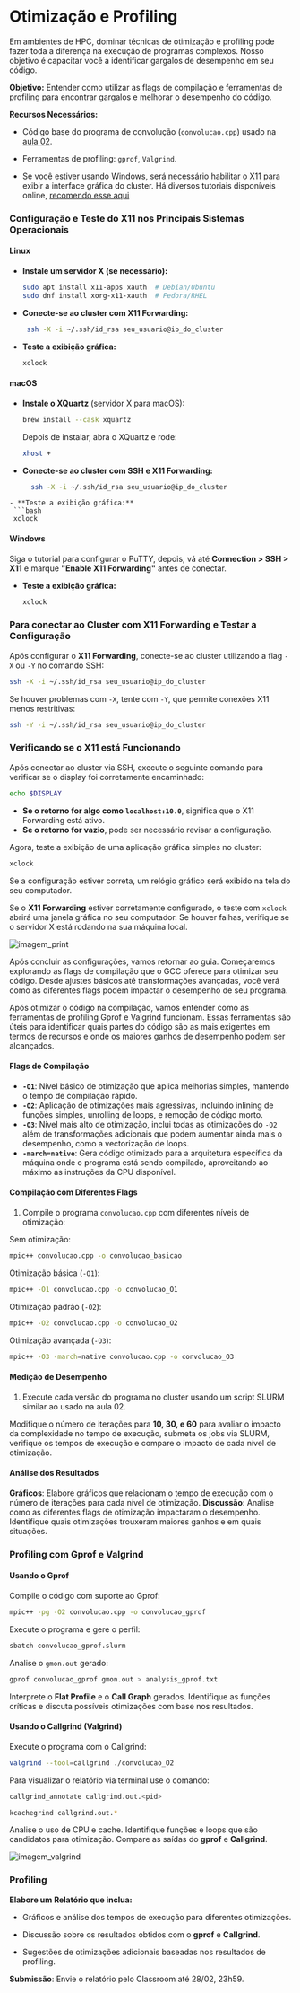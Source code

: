 # Otimização e Profiling 
Em ambientes de HPC, dominar técnicas de otimização e profiling pode fazer toda a diferença na execução de programas complexos. Nosso objetivo é capacitar você a identificar gargalos de desempenho em seu código. 

**Objetivo:** Entender como utilizar as flags de compilação e ferramentas de profiling para encontrar gargalos e melhorar o desempenho do código.

**Recursos Necessários:**

- Código base do programa de convolução (`convolucao.cpp`) usado na [aula 02](../02-slurm/index.md).

- Ferramentas de profiling: `gprof`, `Valgrind`.
  
- Se você estiver usando Windows, será necessário habilitar o X11 para exibir a interface gráfica do cluster. Há diversos tutoriais disponíveis online, [recomendo esse aqui](https://www.ibm.com/support/pages/system/files/inline-files/Using%20Putty%20with%20Xming%20X11%20Forwarding%20from%20Windows%20to%20display%20a%20remote%20IBM%20MQ%20Explorer%20in%20Linux.pdf) 



### Configuração e Teste do X11 nos Principais Sistemas Operacionais

#### Linux
- **Instale um servidor X (se necessário):**
  ```bash
  sudo apt install x11-apps xauth  # Debian/Ubuntu
  sudo dnf install xorg-x11-xauth  # Fedora/RHEL
  ```
- **Conecte-se ao cluster com X11 Forwarding:**
  ```bash
   ssh -X -i ~/.ssh/id_rsa seu_usuario@ip_do_cluster
  ```
- **Teste a exibição gráfica:**
  ```bash
  xclock
  ```

#### macOS
- **Instale o XQuartz** (servidor X para macOS):
  ```bash
  brew install --cask xquartz
  ```
  Depois de instalar, abra o XQuartz e rode:
  ```bash
  xhost +
  ```
- **Conecte-se ao cluster com SSH e X11 Forwarding:**
  ```bash
    ssh -X -i ~/.ssh/id_rsa seu_usuario@ip_do_cluster
 ```
- **Teste a exibição gráfica:**
  ```bash
  xclock
  ```

#### **Windows**

Siga o tutorial para configurar o PuTTY, depois, vá até **Connection > SSH > X11** e marque **"Enable X11 Forwarding"** antes de conectar.

- **Teste a exibição gráfica:**
  ```bash
  xclock
  ```

### Para conectar ao Cluster com X11 Forwarding e Testar a Configuração

Após configurar o **X11 Forwarding**, conecte-se ao cluster utilizando a flag `-X` ou `-Y` no comando SSH:

```bash
ssh -X -i ~/.ssh/id_rsa seu_usuario@ip_do_cluster

```
Se houver problemas com `-X`, tente com `-Y`, que permite conexões X11 menos restritivas:
```bash
ssh -Y -i ~/.ssh/id_rsa seu_usuario@ip_do_cluster
```

### Verificando se o X11 está Funcionando

Após conectar ao cluster via SSH, execute o seguinte comando para verificar se o display foi corretamente encaminhado:

```bash
echo $DISPLAY
```
- **Se o retorno for algo como `localhost:10.0`**, significa que o X11 Forwarding está ativo.  
- **Se o retorno for vazio**, pode ser necessário revisar a configuração.

Agora, teste a exibição de uma aplicação gráfica simples no cluster:

```bash
xclock
```
Se a configuração estiver correta, um relógio gráfico será exibido na tela do seu computador.


Se o **X11 Forwarding** estiver corretamente configurado, o teste com `xclock` abrirá uma janela gráfica no seu computador. Se houver falhas, verifique se o servidor X está rodando na sua máquina local.

![imagem_print](print.png)

Após concluir as configurações, vamos retornar ao guia. Começaremos explorando as flags de compilação que o GCC oferece para otimizar seu código. Desde ajustes básicos até transformações avançadas, você verá como as diferentes flags podem impactar o desempenho de seu programa.

Após otimizar o código na compilação, vamos entender como as ferramentas de profiling Gprof e Valgrind funcionam. Essas ferramentas são úteis para identificar quais partes do código são as mais exigentes em termos de recursos e onde os maiores ganhos de desempenho podem ser alcançados.

#### Flags de Compilação
- **`-O1`**: Nível básico de otimização que aplica melhorias simples, mantendo o tempo de compilação rápido.
- **`-O2`**: Aplicação de otimizações mais agressivas, incluindo inlining de funções simples, unrolling de loops, e remoção de código morto.
- **`-O3`**: Nível mais alto de otimização, inclui todas as otimizações do `-O2` além de transformações adicionais que podem aumentar ainda mais o desempenho, como a vectorização de loops.
- **`-march=native`**: Gera código otimizado para a arquitetura específica da máquina onde o programa está sendo compilado, aproveitando ao máximo as instruções da CPU disponível.

#### Compilação com Diferentes Flags
1. Compile o programa `convolucao.cpp` com diferentes níveis de otimização:

Sem otimização:
```bash
mpic++ convolucao.cpp -o convolucao_basicao
```

Otimização básica (`-O1`):
```bash
mpic++ -O1 convolucao.cpp -o convolucao_O1
```
Otimização padrão (`-O2`):
```bash
mpic++ -O2 convolucao.cpp -o convolucao_O2
```
Otimização avançada (`-O3`):
```bash
mpic++ -O3 -march=native convolucao.cpp -o convolucao_O3
```

#### Medição de Desempenho

1. Execute cada versão do programa no cluster usando um script SLURM similar ao usado na aula 02.

Modifique o número de iterações para **10, 30, e 60** para avaliar o impacto da complexidade no tempo de execução, submeta os jobs via SLURM, verifique os tempos de execução e compare o impacto de cada nível de otimização.

#### Análise dos Resultados

**Gráficos**: Elabore gráficos que relacionam o tempo de execução com o número de iterações para cada nível de otimização.
**Discussão**: Analise como as diferentes flags de otimização impactaram o desempenho. Identifique quais otimizações trouxeram maiores ganhos e em quais situações.

### Profiling com Gprof e Valgrind

#### Usando o Gprof
Compile o código com suporte ao Gprof:

```bash
mpic++ -pg -O2 convolucao.cpp -o convolucao_gprof
```
Execute o programa e gere o perfil:

```bash
sbatch convolucao_gprof.slurm
```
Analise o `gmon.out` gerado:

```bash
gprof convolucao_gprof gmon.out > analysis_gprof.txt
```

Interprete o **Flat Profile** e o **Call Graph** gerados. Identifique as funções críticas e discuta possíveis otimizações com base nos resultados.

#### Usando o Callgrind (Valgrind)

Execute o programa com o Callgrind:

```bash
valgrind --tool=callgrind ./convolucao_O2
```

Para visualizar o relatório via terminal use o comando:

```bash
callgrind_annotate callgrind.out.<pid>
```

```bash
kcachegrind callgrind.out.*
```
Analise o uso de CPU e cache. Identifique funções e loops que são candidatos para otimização.
Compare as saídas do **gprof** e **Callgrind**. 

![imagem_valgrind](valgrind.png)

### Profiling

**Elabore um Relatório que inclua:** 

   - Gráficos e análise dos tempos de execução para diferentes otimizações.

   - Discussão sobre os resultados obtidos com o **gprof** e **Callgrind**.

   - Sugestões de otimizações adicionais baseadas nos resultados de profiling.

**Submissão**: Envie o relatório pelo Classroom até 28/02, 23h59.
